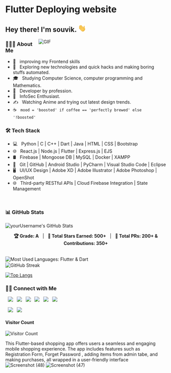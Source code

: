# Flutter Deploying website

<h2> Hey there! I'm souvik. <img src="https://raw.githubusercontent.com/devSouvik/devSouvik/master/Hi.gif" width="25"></h2>

<img align="right" alt="GIF" src="https://github.com/devSouvik/devSouvik/blob/master/gif4.gif?raw=true" width="400"/>

<!-- https://raw.githubusercontent.com/devSouvik/devSouvik/master/gif3.gif -->

<h3> 👨🏻‍💻 About Me </h3>

- 🔭 &nbsp; improving my Frontend skills 
- 🤔 &nbsp; Exploring new technologies and quick hacks and making boring stuffs automated.
- 🎓 &nbsp; Studying Computer Science, computer programming and Mathematics.
- 💼 &nbsp; Developer by profession.
- 🌱 &nbsp; InfoSec Enthusiast. 
- ✍️ &nbsp; Watching Anime and trying out latest design trends.
- ☕ &nbsp; `mood = 'boosted' if coffee == 'perfectly brewed' else '!boosted'`

<h3>🛠 Tech Stack</h3>

- 💻 &nbsp; Python | C | C++ | Dart | Java | HTML | CSS | Bootstrap 
- 🌐 &nbsp; React.js | Node.js | Flutter | Express.js | EJS
- 🛢 &nbsp; Firebase | Mongoose DB | MySQL | Docker | XAMPP 
- 🔧 &nbsp; Git | GitHub | Android Studio | PyCharm | Visual Studio Code | Eclipse
- 🖥 &nbsp; UI/UX Design | Adobe XD | Adobe Illustrator | Adobe Photoshop | OpenShot
- 🌐 &nbsp; Third-party RESTful APIs | Cloud Firebase Integration | State Management

<br>

<!-- ![souvik's Github Stats](https://github-readme-stats.vercel.app/api?username=devSouvik&show_icons=true&title_color=fff&icon_color=79ff97&text_color=9f9f9f&bg_color=151515) -->
<h3>📊 GitHub Stats</h3>

<img align="center" src="https://github-readme-stats.vercel.app/api?username=yourUsername&include_all_commits=true&count_private=true&show_icons=true&line_height=24&title_color=FF5733&icon_color=4C8BF5&text_color=E5E5E5&bg_color=0,1F1F1F,000000" alt="yourUsername's GitHub Stats" />

<p align="center">
  <b>🏆 Grade: A</b> &nbsp; | &nbsp; <b>🌟 Total Stars Earned: 500+</b> &nbsp; | &nbsp; <b>🔀 Total PRs: 200+ & Contributions: 350+</b>
</p>

<br>
<img align="center" src="https://github-readme-stats.vercel.app/api/top-langs/?username=yourUsername&layout=compact&title_color=FF5733&text_color=E5E5E5&bg_color=0,1F1F1F,000000&langs_count=8&hide_border=true&custom_title=Primary%20Languages%20(Flutter%20%26%20Dart)" alt="Most Used Languages: Flutter & Dart" />

<br>

<img align="center" src="https://github-readme-streak-stats.herokuapp.com?user=yourUsername&theme=highcontrast&hide_border=true&ring=FF5733&fire=FF5733&currStreakLabel=4C8BF5" alt="GitHub Streak" />

</br>


[![Top Langs](https://github-readme-stats.vercel.app/api/top-langs/?username=devSouvik&layout=compact&text_color=daf7dc&bg_color=151515)](https://github.com/devSouvik/github-readme-stats)

<h3> 🤝🏻 Connect with Me </h3>

<p align="Row">
&nbsp; <a href="https://profile.indeed.com/?hl=en_IN&co=IN&from=gnav-homepage" target="_blank" rel="noopener noreferrer"><img src="https://img.icons8.com/?size=100&id=0bivoTfGHrML&format=png&color=000000" width="50" /></a> 
  &nbsp; <a href="dheerajchauhan269@gmail.com" target="_blank" rel="noopener noreferrer"><img src="https://img.icons8.com/plasticine/100/000000/gmail.png"  width="50" /></a>
&nbsp; <a href="https://x.com/DheerajSingh637?t=G0grBgmoKteCtT83ks0N-g&s=09" target="_blank" rel="noopener noreferrer"><img src="https://img.icons8.com/plasticine/100/000000/twitter.png" width="50" /></a> 
&nbsp; <a href="https://www.instagram.com/_d_heeraj_chauhan/profilecard/?igsh=cmsyOTVrcmY1dGRm" target="_blank" rel="noopener noreferrer"><img src="https://img.icons8.com/plasticine/100/000000/instagram-new.png" width="50" /></a> 
&nbsp; <a href="https://www.facebook.com/profile.php?id=61562829161039&mibextid=ZbWKwL" target="_blank" rel="noopener noreferrer"><img src="https://img.icons8.com/?size=100&id=118568&format=png&color=000000" width="50" /></a> 
&nbsp; <a href="www.youtube.com/@DheerajChauhan-x3e" rel="noopener noreferrer"><img src="https://img.icons8.com/?size=100&id=19318&format=png&color=000000" width="50" /></a> 
  
&nbsp; <a href="https://t.me/tele12200" rel="noopener noreferrer"><img src="https://img.icons8.com/?size=100&id=5mIvDYZUWDCF&format=png&color=000000" width="50" /></a> 
&nbsp; <a href="https://discord.gg/VxzZBdzP" rel="noopener noreferrer"><img src="https://img.icons8.com/?size=100&id=30998&format=png&color=000000" width="50" /></a> 
</p>
<!-- Aaahhhhhh !! My contribution grapgh is getting eaten... 😶 -->
<!-- <p> 
 <img src="https://raw.githubusercontent.com/devSouvik/devSouvik/output/github-contribution-grid-snake.gif" />
</p> -->

<!-- addded on 3rd May 2021 -->

#### **Visitor Count**
 ![Visitor Count](https://profile-counter.glitch.me/{devSouvik}/count.svg)

This Flutter-based shopping app offers users a seamless and engaging mobile shopping experience. The app includes features such as Registration Form, Forget Password , adding items from admin tabe, and making purchases, all wrapped in a user-friendly interface
![Screenshot (48)](https://github.com/user-attachments/assets/dee875a3-7fb9-4743-a2db-635ac55c339c)
![Screenshot (47)](https://github.com/user-attachments/assets/72f794da-4d55-41bb-b33f-b34f89a0a213)






